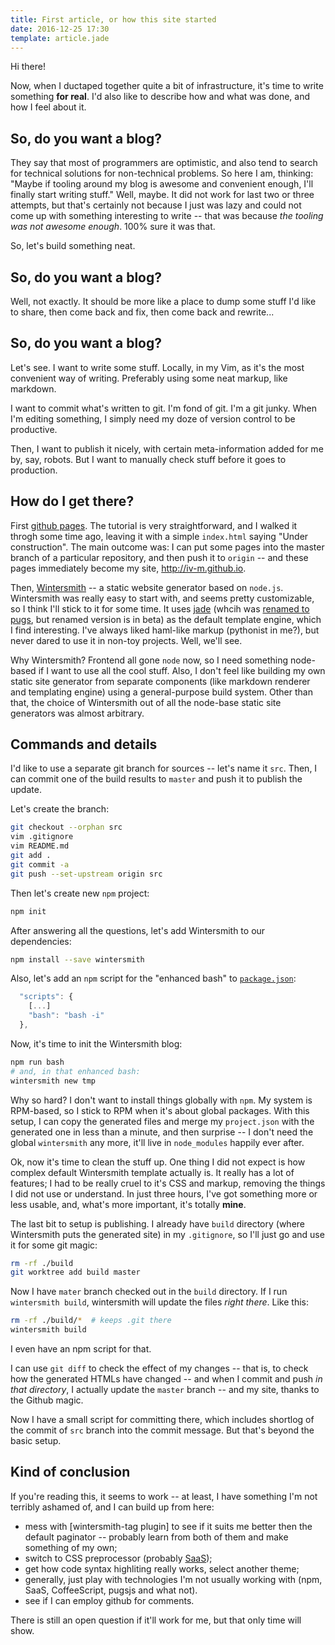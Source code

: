 ```yaml
---
title: First article, or how this site started
date: 2016-12-25 17:30
template: article.jade
---
```


Hi there!

Now, when I ductaped together quite a bit of infrastructure,
it's time to write something **for real**. I'd also like to describe
how and what was done, and how I feel about it.

## So, do you want a blog?

They say that most of programmers are optimistic, and also tend to
search for technical solutions for non-technical problems. So here I am,
thinking: "Maybe if tooling around my blog is awesome and convenient
enough, I'll finally start writing stuff." Well, maybe. It did not work
for last two or three attempts, but that's certainly not because I just
was lazy and could not come up with something interesting to write --
that was because *the tooling was not awesome enough*. 100% sure it was
that.

So, let's build something neat.

## So, do you want a blog?

Well, not exactly. It should be more like a place to dump some stuff I'd
like to share, then come back and fix, then come back and rewrite...

## So, do you want a blog?

Let's see. I want to write some stuff. Locally, in my Vim, as it's the
most convenient way of writing.  Preferably using some neat markup, like
markdown.

I want to commit what's written to git. I'm fond of git. I'm a git
junky. When I'm editing something, I simply need my doze of version
control to be productive.

Then, I want to publish it nicely, with certain meta-information added
for me by, say, robots. But I want to manually check stuff before it
goes to production.

## How do I get there?

First [github pages]. The tutorial is very straightforward, and I walked
it throgh some time ago, leaving it with a simple `index.html` saying
"Under construction".  The main outcome was: I can put some pages into
the master branch of a particular repository, and then push it to
`origin` -- and these pages immediately become my site,
http://iv-m.github.io.

[github pages]: https://pages.github.com/

Then, [Wintersmith] -- a static website generator based on `node.js`.
Wintersmith was really easy to start with, and seems pretty
customizable, so I think I'll stick to it for some time. It uses
[jade] (whcih was [renamed to pugs], but renamed version is
in beta) as the default template engine, which I find interesting.
I've always liked haml-like markup (pythonist in me?), but
never dared to use it in non-toy projects. Well, we'll see.

Why Wintersmith? Frontend all gone `node` now, so I need something
node-based if I want to use all the cool stuff. Also,
I don't feel like building my own static site generator
from separate components (like markdown renderer and templating
engine) using a general-purpose build system. Other than that,
the choice of Wintersmith out of all the node-base static site
generators was almost arbitrary.

[Wintersmith]: http://wintersmith.io/
[jade]: http://jade-lang.com
[renamed to pugs]: https://github.com/pugjs/pug/issues/2184

## Commands and details

I'd like to use a separate git branch for sources -- let's name it
`src`. Then, I can commit one of the build results to `master` and
push it to publish the update.

Let's create the branch:

```bash
git checkout --orphan src
vim .gitignore
vim README.md
git add .
git commit -a
git push --set-upstream origin src
```

Then let's create new `npm` project:

```bash
npm init
```

After answering all the questions, let's add Wintersmith to our
dependencies:

```bash
npm install --save wintersmith
```

Also, let's add an `npm` script for the "enhanced bash" to
[`package.json`](https://github.com/iv-m/iv-m.github.io/blob/src/package.json):

```javascript
  "scripts": {
    [...]
    "bash": "bash -i"
  },

```

Now, it's time to init the Wintersmith blog:

```bash
npm run bash
# and, in that enhanced bash:
wintersmith new tmp
```

Why so hard? I don't want to install things globally with `npm`.
My system is RPM-based, so I stick to RPM when it's about global
packages. With this setup, I can copy the generated files and
merge my `project.json` with the generated one in less than a minute,
and then surprise -- I don't need the global `wintersmith` any more,
it'll live in `node_modules` happily ever after.

Ok, now it's time to clean the stuff up.  One thing I did not expect is
how complex default Wintersmith template actually is. It really has a
lot of features; I had to be really cruel to it's CSS and markup,
removing the things I did not use or understand.  In just three hours,
I've got something more or less usable, and, what's more important, it's
totally **mine**.

The last bit to setup is publishing. I already have `build`
directory (where Wintersmith puts the generated site) in my
`.gitignore`, so I'll just go and use it for some git magic:

```bash
rm -rf ./build
git worktree add build master
```

Now I have `mater` branch checked out in the `build` directory. If
I run `wintersmith build`, wintersmith will update the files
*right there*. Like this:

```bash
rm -rf ./build/*  # keeps .git there
wintersmith build
```

I even have an npm script for that.

I can use `git diff`  to check the effect of my changes -- that is, to
check how the generated HTMLs have changed -- and when I commit and push
*in that directory*, I actually update the `master` branch -- and my
site, thanks to the Github magic.

Now I have a small script for committing there, which includes
shortlog of the commit of `src` branch into the commit message.
But that's beyond the basic setup.

## Kind of conclusion

If you're reading this, it seems to work -- at least, I
have something I'm not terribly ashamed of, and I can build up
from here:
* mess with [wintersmith-tag plugin] to see if it suits me better
  then the default paginator -- probably learn from both of them
  and make something of my own;
* switch to CSS preprocessor (probably [SaaS]);
* get how code syntax highliting really works, select another theme;
* generally, just play with technologies I'm not usually working
  with (npm, SaaS, CoffeeScript, pugsjs and what not).
* see if I can employ github for comments.

[SaaS]: http://sass-lang.com/

There is still an open question if it'll work for me, but that only time
will show.
